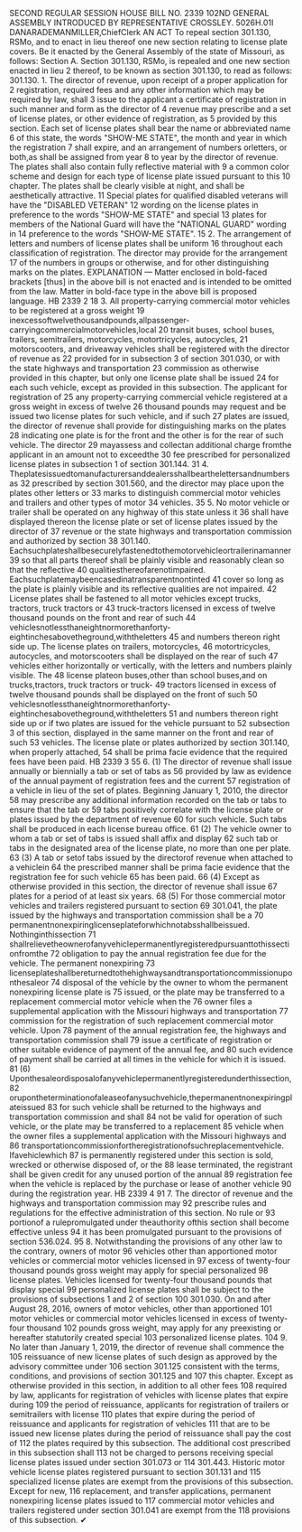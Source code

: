 SECOND REGULAR SESSION
HOUSE BILL NO. 2339
102ND GENERAL ASSEMBLY
INTRODUCED BY REPRESENTATIVE CROSSLEY.
5026H.01I DANARADEMANMILLER,ChiefClerk
AN ACT
To repeal section 301.130, RSMo, and to enact in lieu thereof one new section relating to
license plate covers.
Be it enacted by the General Assembly of the state of Missouri, as follows:
Section A. Section 301.130, RSMo, is repealed and one new section enacted in lieu
2 thereof, to be known as section 301.130, to read as follows:
301.130. 1. The director of revenue, upon receipt of a proper application for
2 registration, required fees and any other information which may be required by law, shall
3 issue to the applicant a certificate of registration in such manner and form as the director of
4 revenue may prescribe and a set of license plates, or other evidence of registration, as
5 provided by this section. Each set of license plates shall bear the name or abbreviated name
6 of this state, the words "SHOW-ME STATE", the month and year in which the registration
7 shall expire, and an arrangement of numbers orletters, or both,as shall be assigned from year
8 to year by the director of revenue. The plates shall also contain fully reflective material with
9 a common color scheme and design for each type of license plate issued pursuant to this
10 chapter. The plates shall be clearly visible at night, and shall be aesthetically attractive.
11 Special plates for qualified disabled veterans will have the "DISABLED VETERAN"
12 wording on the license plates in preference to the words "SHOW-ME STATE" and special
13 plates for members of the National Guard will have the "NATIONAL GUARD" wording in
14 preference to the words "SHOW-ME STATE".
15 2. The arrangement of letters and numbers of license plates shall be uniform
16 throughout each classification of registration. The director may provide for the arrangement
17 of the numbers in groups or otherwise, and for other distinguishing marks on the plates.
EXPLANATION — Matter enclosed in bold-faced brackets [thus] in the above bill is not enacted and is
intended to be omitted from the law. Matter in bold-face type in the above bill is proposed language.
HB 2339 2
18 3. All property-carrying commercial motor vehicles to be registered at a gross weight
19 inexcessoftwelvethousandpounds,allpassenger-carryingcommercialmotorvehicles,local
20 transit buses, school buses, trailers, semitrailers, motorcycles, motortricycles, autocycles,
21 motorscooters, and driveaway vehicles shall be registered with the director of revenue as
22 provided for in subsection 3 of section 301.030, or with the state highways and transportation
23 commission as otherwise provided in this chapter, but only one license plate shall be issued
24 for each such vehicle, except as provided in this subsection. The applicant for registration of
25 any property-carrying commercial vehicle registered at a gross weight in excess of twelve
26 thousand pounds may request and be issued two license plates for such vehicle, and if such
27 plates are issued, the director of revenue shall provide for distinguishing marks on the plates
28 indicating one plate is for the front and the other is for the rear of such vehicle. The director
29 mayassess and collectan additional charge fromthe applicant in an amount not to exceedthe
30 fee prescribed for personalized license plates in subsection 1 of section 301.144.
31 4. Theplatesissuedtomanufacturersanddealersshallbearthelettersandnumbersas
32 prescribed by section 301.560, and the director may place upon the plates other letters or
33 marks to distinguish commercial motor vehicles and trailers and other types of motor
34 vehicles.
35 5. No motor vehicle or trailer shall be operated on any highway of this state unless it
36 shall have displayed thereon the license plate or set of license plates issued by the director of
37 revenue or the state highways and transportation commission and authorized by section
38 301.140. Eachsuchplateshallbesecurelyfastenedtothemotorvehicleortrailerinamanner
39 so that all parts thereof shall be plainly visible and reasonably clean so that the reflective
40 qualitiesthereofarenotimpaired. Eachsuchplatemaybeencasedinatransparentnontinted
41 cover so long as the plate is plainly visible and its reflective qualities are not impaired.
42 License plates shall be fastened to all motor vehicles except trucks, tractors, truck tractors or
43 truck-tractors licensed in excess of twelve thousand pounds on the front and rear of such
44 vehiclesnotlessthaneightnormorethanforty-eightinchesabovetheground,withtheletters
45 and numbers thereon right side up. The license plates on trailers, motorcycles,
46 motortricycles, autocycles, and motorscooters shall be displayed on the rear of such
47 vehicles either horizontally or vertically, with the letters and numbers plainly visible. The
48 license plateon buses,other than school buses,and on trucks,tractors, truck tractors or truck-
49 tractors licensed in excess of twelve thousand pounds shall be displayed on the front of such
50 vehiclesnotlessthaneightnormorethanforty-eightinchesabovetheground,withtheletters
51 and numbers thereon right side up or if two plates are issued for the vehicle pursuant to
52 subsection 3 of this section, displayed in the same manner on the front and rear of such
53 vehicles. The license plate or plates authorized by section 301.140, when properly attached,
54 shall be prima facie evidence that the required fees have been paid.
HB 2339 3
55 6. (1) The director of revenue shall issue annually or biennially a tab or set of tabs as
56 provided by law as evidence of the annual payment of registration fees and the current
57 registration of a vehicle in lieu of the set of plates. Beginning January 1, 2010, the director
58 may prescribe any additional information recorded on the tab or tabs to ensure that the tab or
59 tabs positively correlate with the license plate or plates issued by the department of revenue
60 for such vehicle. Such tabs shall be produced in each license bureau office.
61 (2) The vehicle owner to whom a tab or set of tabs is issued shall affix and display
62 such tab or tabs in the designated area of the license plate, no more than one per plate.
63 (3) A tab or setof tabs issued by the directorof revenue when attached to a vehiclein
64 the prescribed manner shall be prima facie evidence that the registration fee for such vehicle
65 has been paid.
66 (4) Except as otherwise provided in this section, the director of revenue shall issue
67 plates for a period of at least six years.
68 (5) For those commercial motor vehicles and trailers registered pursuant to section
69 301.041, the plate issued by the highways and transportation commission shall be a
70 permanentnonexpiringlicenseplateforwhichnotabsshallbeissued. Nothinginthissection
71 shallrelievetheownerofanyvehiclepermanentlyregisteredpursuanttothissectionfromthe
72 obligation to pay the annual registration fee due for the vehicle. The permanent nonexpiring
73 licenseplateshallbereturnedtothehighwaysandtransportationcommissionuponthesaleor
74 disposal of the vehicle by the owner to whom the permanent nonexpiring license plate is
75 issued, or the plate may be transferred to a replacement commercial motor vehicle when the
76 owner files a supplemental application with the Missouri highways and transportation
77 commission for the registration of such replacement commercial motor vehicle. Upon
78 payment of the annual registration fee, the highways and transportation commission shall
79 issue a certificate of registration or other suitable evidence of payment of the annual fee, and
80 such evidence of payment shall be carried at all times in the vehicle for which it is issued.
81 (6) Uponthesaleordisposalofanyvehiclepermanentlyregisteredunderthissection,
82 orupontheterminationofaleaseofanysuchvehicle,thepermanentnonexpiringplateissued
83 for such vehicle shall be returned to the highways and transportation commission and shall
84 not be valid for operation of such vehicle, or the plate may be transferred to a replacement
85 vehicle when the owner files a supplemental application with the Missouri highways and
86 transportationcommissionfortheregistrationofsuchreplacementvehicle. Ifavehiclewhich
87 is permanently registered under this section is sold, wrecked or otherwise disposed of, or the
88 lease terminated, the registrant shall be given credit for any unused portion of the annual
89 registration fee when the vehicle is replaced by the purchase or lease of another vehicle
90 during the registration year.
HB 2339 4
91 7. The director of revenue and the highways and transportation commission may
92 prescribe rules and regulations for the effective administration of this section. No rule or
93 portionof a rulepromulgated under theauthority ofthis section shall become effective unless
94 it has been promulgated pursuant to the provisions of section 536.024.
95 8. Notwithstanding the provisions of any other law to the contrary, owners of motor
96 vehicles other than apportioned motor vehicles or commercial motor vehicles licensed in
97 excess of twenty-four thousand pounds gross weight may apply for special personalized
98 license plates. Vehicles licensed for twenty-four thousand pounds that display special
99 personalized license plates shall be subject to the provisions of subsections 1 and 2 of section
100 301.030. On and after August 28, 2016, owners of motor vehicles, other than apportioned
101 motor vehicles or commercial motor vehicles licensed in excess of twenty-four thousand
102 pounds gross weight, may apply for any preexisting or hereafter statutorily created special
103 personalized license plates.
104 9. No later than January 1, 2019, the director of revenue shall commence the
105 reissuance of new license plates of such design as approved by the advisory committee under
106 section 301.125 consistent with the terms, conditions, and provisions of section 301.125 and
107 this chapter. Except as otherwise provided in this section, in addition to all other fees
108 required by law, applicants for registration of vehicles with license plates that expire during
109 the period of reissuance, applicants for registration of trailers or semitrailers with license
110 plates that expire during the period of reissuance and applicants for registration of vehicles
111 that are to be issued new license plates during the period of reissuance shall pay the cost of
112 the plates required by this subsection. The additional cost prescribed in this subsection shall
113 not be charged to persons receiving special license plates issued under section 301.073 or
114 301.443. Historic motor vehicle license plates registered pursuant to section 301.131 and
115 specialized license plates are exempt from the provisions of this subsection. Except for new,
116 replacement, and transfer applications, permanent nonexpiring license plates issued to
117 commercial motor vehicles and trailers registered under section 301.041 are exempt from the
118 provisions of this subsection.
✔